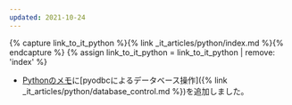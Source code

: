 ```yaml
---
updated: 2021-10-24
---
```

{% capture link_to_it_python %}{% link _it_articles/python/index.md %}{% endcapture %}
{% assign link_to_it_python = link_to_it_python | remove: 'index' %}

- [Pythonのメモ]({{link_to_it_python}})に[pyodbcによるデータベース操作]({% link _it_articles/python/database_control.md %})を追加しました。
